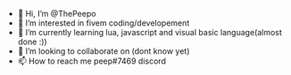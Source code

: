 - 👋 Hi, I’m @ThePeepo
- 👀 I’m interested in fivem coding/developement
- 🌱 I’m currently learning lua, javascript and visual basic language(almost done :))
- 💞️ I’m looking to collaborate on (dont know yet)
- 📫 How to reach me peep#7469 discord

<!---
ThePeepo/ThePeepo is a ✨ special ✨ repository because its `README.md` (this file) appears on your GitHub profile.
You can click the Preview link to take a look at your changes.
--->
